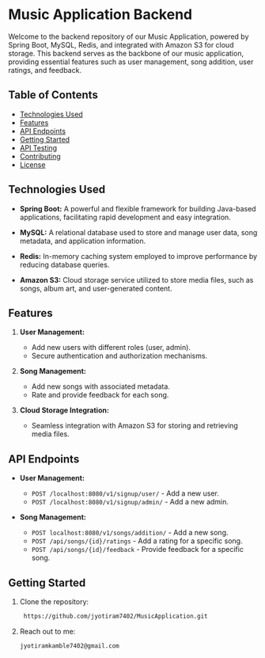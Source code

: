 # Music Application Backend

Welcome to the backend repository of our Music Application, powered by Spring Boot, MySQL, Redis, and integrated with Amazon S3 for cloud storage. This backend serves as the backbone of our music application, providing essential features such as user management, song addition, user ratings, and feedback.

## Table of Contents

- [Technologies Used](#technologies-used)
- [Features](#features)
- [API Endpoints](#api-endpoints)
- [Getting Started](#getting-started)
- [API Testing](#api-testing)
- [Contributing](#contributing)
- [License](#license)

## Technologies Used

- **Spring Boot:** A powerful and flexible framework for building Java-based applications, facilitating rapid development and easy integration.

- **MySQL:** A relational database used to store and manage user data, song metadata, and application information.

- **Redis:** In-memory caching system employed to improve performance by reducing database queries.

- **Amazon S3:** Cloud storage service utilized to store media files, such as songs, album art, and user-generated content.

## Features

1. **User Management:**
   - Add new users with different roles (user, admin).
   - Secure authentication and authorization mechanisms.

2. **Song Management:**
   - Add new songs with associated metadata.
   - Rate and provide feedback for each song.

3. **Cloud Storage Integration:**
   - Seamless integration with Amazon S3 for storing and retrieving media files.

## API Endpoints

- **User Management:**
  - `POST /localhost:8080/v1/signup/user/` - Add a new user.
  - `POST /localhost:8080/v1/signup/admin/` - Add a new admin.

- **Song Management:**
  - `POST localhost:8080/v1/songs/addition/` - Add a new song.
  - `POST /api/songs/{id}/ratings` - Add a rating for a specific song.
  - `POST /api/songs/{id}/feedback` - Provide feedback for a specific song.

## Getting Started

1. Clone the repository:
   ```bash
    https://github.com/jyotiram7402/MusicApplication.git
1. Reach out to me:
   ```bash
   jyotiramkamble7402@gmail.com
